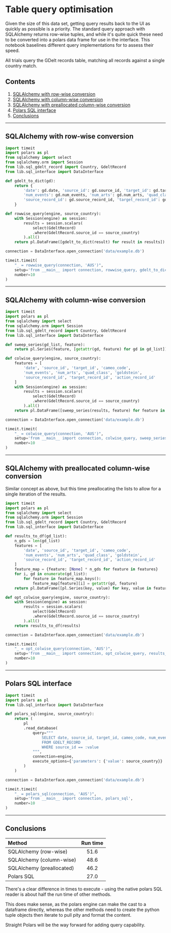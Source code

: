 # Table query optimisation

Given the size of this data set, getting query results back to the UI as quickly as possible is a priority. The standard query approach with SQLAlchemy returns row-wise tuples, and while it's quite quick these need to be converted into a polars data frame for use in the interface. This notebook baselines different query implementations for to assess their speed.

All trials query the GDelt records table, matching all records against a single country match.

## Contents

1. [SQLAlchemy with row-wise conversion](#sqlalchemy-with-row-wise-conversion)
1. [SQLAlchemy with column-wise conversion](#sqlalchemy-with-column-wise-conversion)
1. [SQLAlchemy with preallocated column-wise conversion](#sqlalchemy-with-preallocated-column-wise-conversion)
1. [Polars SQL interface](#polars-sql-interface)
1. [Conclusions](#conclusions)

---

## SQLAlchemy with row-wise conversion

```python
import timeit
import polars as pl
from sqlalchemy import select
from sqlalchemy.orm import Session
from lib.sql_gdelt_record import Country, GdeltRecord
from lib.sql_interface import DataInterface

def gdelt_to_dict(gd):
    return {
        'date': gd.date, 'source_id': gd.source_id, 'target_id': gd.target_id, 'cameo_code': gd.cameo_code,
        'num_events': gd.num_events, 'num_arts': gd.num_arts, 'quad_class': gd.quad_class, 'goldstein': gd.goldstein,
        'source_record_id': gd.source_record_id, 'target_record_id': gd.target_record_id, 'action_record_id': gd.action_record_id,
    }

def rowwise_query(engine, source_country):
    with Session(engine) as session:
        results = session.scalars(
            select(GdeltRecord)
            .where(GdeltRecord.source_id == source_country)
        ).all()
    return pl.DataFrame([gdelt_to_dict(result) for result in results])

connection = DataInterface.open_connection('data/example.db')

timeit.timeit(
    "_ = rowwise_query(connection, 'AUS')",
    setup='from __main__ import connection, rowwise_query, gdelt_to_dict',
    number=10
)
```

---

## SQLAlchemy with column-wise conversion

```python
import timeit
import polars as pl
from sqlalchemy import select
from sqlalchemy.orm import Session
from lib.sql_gdelt_record import Country, GdeltRecord
from lib.sql_interface import DataInterface

def sweep_series(gd_list, feature):
    return pl.Series(feature, [getattr(gd, feature) for gd in gd_list])

def colwise_query(engine, source_country):
    features = [
        'date', 'source_id', 'target_id', 'cameo_code',
        'num_events', 'num_arts', 'quad_class', 'goldstein',
        'source_record_id', 'target_record_id', 'action_record_id'
    ]
    with Session(engine) as session:
        results = session.scalars(
            select(GdeltRecord)
            .where(GdeltRecord.source_id == source_country)
        ).all()
    return pl.DataFrame([sweep_series(results, feature) for feature in features])

connection = DataInterface.open_connection('data/example.db')

timeit.timeit(
    "_ = colwise_query(connection, 'AUS')",
    setup='from __main__ import connection, colwise_query, sweep_series',
    number=10
)
```

---

## SQLAlchemy with preallocated column-wise conversion

Similar concept as above, but this time preallocating the lists to allow for a single iteration of the results.

```python
import timeit
import polars as pl
from sqlalchemy import select
from sqlalchemy.orm import Session
from lib.sql_gdelt_record import Country, GdeltRecord
from lib.sql_interface import DataInterface

def results_to_df(gd_list):
    n_gds = len(gd_list)
    features = [
        'date', 'source_id', 'target_id', 'cameo_code',
        'num_events', 'num_arts', 'quad_class', 'goldstein',
        'source_record_id', 'target_record_id', 'action_record_id'
    ]
    feature_map = {feature: [None] * n_gds for feature in features}
    for i, gd in enumerate(gd_list):
        for feature in feature_map.keys():
            feature_map[feature][i] = getattr(gd, feature)
    return pl.DataFrame([pl.Series(key, value) for key, value in feature_map.items()])

def opt_colwise_query(engine, source_country):
    with Session(engine) as session:
        results = session.scalars(
            select(GdeltRecord)
            .where(GdeltRecord.source_id == source_country)
        ).all()
    return results_to_df(results)

connection = DataInterface.open_connection('data/example.db')

timeit.timeit(
    "_ = opt_colwise_query(connection, 'AUS')",
    setup='from __main__ import connection, opt_colwise_query, results_to_df',
    number=10
)
```

---

## Polars SQL interface

```python
import timeit
import polars as pl
from lib.sql_interface import DataInterface

def polars_sql(engine, source_country):
    return (
        pl
        .read_database(
            query="""
                SELECT date, source_id, target_id, cameo_code, num_events, num_arts, quad_class, goldstein, source_record_id, target_record_id, action_record_id
                FROM GDELT_RECORD
                WHERE source_id == :value
            """,
            connection=engine,
            execute_options={'parameters': {'value': source_country}}
        )
    )

connection = DataInterface.open_connection('data/example.db')

timeit.timeit(
    "_ = polars_sql(connection, 'AUS')",
    setup='from __main__ import connection, polars_sql',
    number=10
)
```

---

## Conclusions

|Method|Run time|
|:---|:---:|
|SQLAlchemy (row-wise)|51.6|
|SQLAlchemy (column-wise)|48.6|
|SQLAlchemy (preallocated)|46.2|
|Polars SQL|27.0|

There's a clear difference in times to execute - using the native polars SQL reader is about half the run time of other methods.

This does make sense, as the polars engine can make the cast to a dataframe directly, whereas the other methods need to create the python tuple objects then iterate to pull pity and format the content.

Straight Polars will be the way forward for adding query capability.
